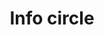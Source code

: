 ---
title: Info circle
tags:
icon: info-circle
svg: '<svg xmlns="http://www.w3.org/2000/svg" width="24" height="24" fill="none" viewBox="0 0 24 24" stroke-width="1.5" stroke-linecap="round" stroke-linejoin="round" stroke="currentColor"><circle cx="12" cy="12" r="10"/><path d="M12 16v-5h-.5m0 5h1"/><path stroke-width="2" d="M11.995 8h.01"/></svg>'
---